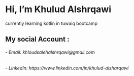 <h1> Hi, I’m Khulud Alshrqawi </h1>
currently learning kotlin in tuwaiq bootcamp   

<h2> My social Account :</h2>
<h6> - Email: khloudsalehalshrqawi@gmail.com</h6>
<h6> - LinkedIn: https://www.linkedin.com/in/khulud-alsharqawi</h6>


<!---
Khulud-Alsharqawi/Khulud-Alsharqawi is a ✨ special ✨ repository because its `README.md` (this file) appears on your GitHub profile.
You can click the Preview link to take a look at your changes.
--->
